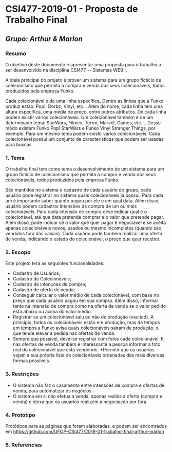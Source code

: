 # **CSI477-2019-01 - Proposta de Trabalho Final**
## *Grupo: Arthur & Marlon*

<!-- Descrever um resumo sobre o trabalho. -->

### Resumo
O objetivo deste documento é apresentar uma proposta para o trabalho a ser desenvolvido na disciplina CSI477 -- Sistemas WEB I.

A ideia principal do projeto é prover um sistema para um grupo ficticío de colecionismo que permita a compra e venda dos seus colecionáveis, todos produzidos pela empresa Funko.

Cada colecionável é de uma linha específica. Dentre as linhas que a Funko produz estão: Pop!; Dorbz; Vinyl, etc... Além do nome, cada linha tem uma altura específica, uma média de preço, entre outros atributos. De cada linha podem existir vários colecionáveis. Um colecionável também é de um determinado tema: StarWars, Filmes, Terror, Marvel, Games, etc.... Desse modo existem Funko Pop! StarWars e Funko Vinyl Stranger Things, por exemplo. Para um mesmo tema podem existir vários colecionáveis. Cada colecionável possui um conjunto de características que podem ser usadas para buscas.

<!-- Apresentar o tema. -->
### 1. Tema

O trabalho final tem como tema o desenvolvimento de um sistema para um grupo ficticío de colecionismo que permita a compra e venda dos seus colecionáveis, todos produzidos pela empresa Funko.

São mantidos no sistema o cadastro de cada usuário do grupo, cada usuário pode registrar no sistema quais colecionáveis já possui. Para cada um é importante saber quanto pagou por ele e em qual data. Além disso, usuário podem cadastrar intensões de compra de um ou mais colecionáveis. Para cada intensão de compra deve indicar qual é o colecionável, até que data pretende comprar e o valor que pretende pagar. Além disso, pode indicar se o valor que quer pagar é negociável e se aceita apenas colecionáveis novos, usados ou mesmo incompletos (quando são vendidos fora das caixas). Cada usuário pode também realizar uma oferta de venda, indicando o estado do colecionável, o preço que quer receber. 

<!-- Descrever e limitar o escopo da aplicação. -->
### 2. Escopo

Este projeto terá as seguintes funcionalidades:

* Cadastro de Usuários;
* Cadastro de Colecionaveis;
* Cadastro de intenções de compra;
* Cadastro de oferta de venda;
* Conseguir calcular o valor médio de cada colecionável, com base no preço que cada usuário pagou em sua compra. Além disso, informar tanto na intensão de compra como na oferta de venda se o valor pedido está abaixo ou acima do valor médio.
* Registrar se um colecionável saiu ou não de produção (vaulted). A princípio, todos os colecionáveis estão em produção, mas de tempos em tempos a Funko avisa quais colecionáveis saíram de produção, o que tende elevar a pedida nas ofertas de venda.
* Sempre que possível, deve-se registrar com fotos cada colecionável. E nas ofertas de venda também é interessante a pessoa informar a foto real do colecionável que está vendendo.
*Permitir que os usuários vejam a sua própria lista de colecionáveis ordenadas das mais diversas formas possíveis.

<!-- Apresentar restrições de funcionalidades e de escopo. -->
### 3. Restrições

* O sistema não faz o casamento entre intensões de compra e ofertas de venda, para automatizar os negócios.
* O sistema em si não efetua a venda, apenas realiza a oferta (compra e venda) e deixa que os usuários realizem a negociação por fora.

<!-- Construir alguns protótipos para a aplicação, disponibilizá-los no Github e descrever o que foi considerado. //-->
### 4. Protótipo
Protótipos para as páginas que foram elaboradas, e podem ser encontrados em https://github.com/UFOP-CSI477/2019-01-trabalho-final-arthur-marlon

### 5. Referências

